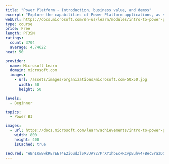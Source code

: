 ```yaml
---
title: "Power Platform - Introduction, business value, and demos"
excerpt: "Explore the capabilities of Power Platform applications, as seen in demonstrations and customer case studies."
webUrl: https://docs.microsoft.com/en-us/learn/modules/intro-to-power-platform-mba/
type: course
price: Free
length: PT35M
ratings:
  count: 3704
  average: 4.74622
heat: 50

provider:
  name: Microsoft Learn
  domain: microsoft.com
  images:
    - url: /assets/images/organizations/microsoft.com-50x50.jpg
      width: 50
      height: 50

levels:
  - Beginner

topics:
  - Power BI

images:
  - url: https://docs.microsoft.com/learn/achievements/intro-to-power-platform-social.png
    width: 800
    height: 400
    isCached: true

secured: "eBnIKwEwkRErEET4E2i6udZlSXvJAY2/PrXY1hbEc+RCvpBuhv4FBecSrazD57ZI0d9xQ99khayVMkS4s7+gY3moQwx5chLsX9T3CNDa4a/uAJGS5bWht30lgwwe9KOX7TBRORckRsmxXkpDePwPF3NcqtzOwEH4jbswVSJIq69bllgv8sWHXaR7lqJKICqYRbusw2cdCIBZz+6hznS2F4dWzaovklGWoTMmIwEi/PIDRb+f0xZgYxkglp7d69A1RVujWMkPFs0DcJviRVw90JgYy9SOy/tzmJlnwFKAxbt9GaKGMy6kqiilSqoWSZb/4piJe5v7Fm1Bu+WqOL9I16PNBzb0NxKAqlKz68dcjEiLXbhxlLRpfIy9AUCCTOhvutgRVY/qBOnkIbYtQtidUX5VAb8uyIwg/I0yy7px0pg=;FMQ2qFEcCR9e6xH9e06eJA=="
---
```



